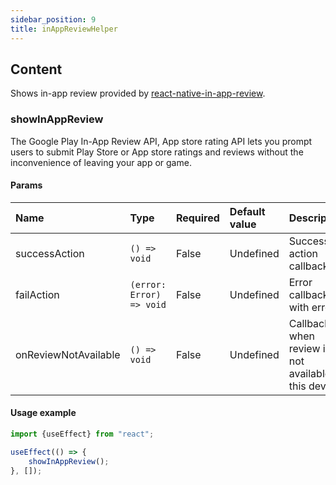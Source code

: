 ```yaml
---
sidebar_position: 9
title: inAppReviewHelper
---
```


## Content

Shows in-app review provided by [react-native-in-app-review](https://github.com/MinaSamir11/react-native-in-app-review).

### showInAppReview

The Google Play In-App Review API, App store rating API lets you prompt users to submit Play Store or App store ratings and reviews without the inconvenience of leaving your app or game. 

#### Params
| Name            | Type           | Required       | Default value  | Description
|:----------------|:---------------|:---------------|:---------------|:---------------------------    
| successAction           | `() => void`         | False           | Undefined              | Success action callback
| failAction           | `(error: Error) => void`         | False           | Undefined              | Error callback with error
| onReviewNotAvailable           | `() => void`         | False           | Undefined              | Callback when review is not available on this device

#### Usage example

```typescript jsx
import {useEffect} from "react";

useEffect(() => {
    showInAppReview();
}, []);
```

